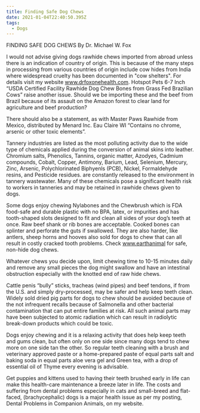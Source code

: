 ```yaml
---
title: Finding Safe Dog Chews
date: 2021-01-04T22:40:50.395Z
tags:
  - Dogs
---
```

FINDING SAFE DOG CHEWS By Dr. Michael W. Fox 

 I would not advise giving dogs rawhide chews imported from abroad unless there is an indication of country of origin. This is because of the many steps in processing from various countries of origin include cow hides from India where widespread cruelty has been documented in "cow shelters". For details visit my website www.drfoxonehealth.com.  Hotspot Pets 6-7 Inch “USDA Certified Facility Rawhide Dog Chew Bones from Grass Fed Brazilian Cows” raise another issue. Should we be importing these and the beef from Brazil because of its assault on the Amazon forest to clear land for agriculture and beef production?

There should also be a statement, as with Master Paws Rawhide from Mexico, distributed by Menard Inc. Eau Claire WI  “Contains no chrome, arsenic or other toxic elements”. 

Tannery industries are listed as the most polluting activity due to the wide type of chemicals applied during the conversion of animal skins into leather. Chromium salts, Phenolics, Tannins, organic matter, Azodyes, Cadmium compounds, Cobalt, Copper, Antimony, Barium, Lead, Selenium, Mercury, Zinc, Arsenic, Polychlorinated Biphyenls (PCB), Nickel, Formaldehyde resins, and Pesticide residues. are constantly released to the environment in tannery wastewater. Many of these chemicals pose a significant health risk to workers in tanneries and may be retained in rawhide chews given to dogs.

Some dogs enjoy chewing Nylabones and the Chewbrush which is FDA food-safe and durable plastic with no BPA, latex, or impurities and has tooth-shaped slots designed to fit and clean all sides of your dog’s teeth at once. Raw beef shank or rib bones are acceptable. Cooked bones can splinter and perforate the guts if swallowed. They are also harder, like antlers, sheep horns and hooves also sold for dogs to chew that can  all result in costly cracked tooth problems. Check www.earthanimal for safe, non-hide dog chews. 

 Whatever chews you decide upon, limit chewing time to 10-15 minutes daily and remove any small pieces the dog might swallow and have an intestinal obstruction especially with the knotted end of raw hide chews.

 Cattle penis “bully” sticks, tracheas (wind pipes) and beef tendons, if from the U.S. and simply dry-processed, may be safer and help keep teeth clean. Widely sold dried pig parts for dogs to chew should be avoided because of the not infrequent recalls because of Salmonella and other bacterial contamination that can put entire families at risk. All such animal parts may have been subjected to atomic radiation which can result in radiolytic break-down products which could be toxic.

Dogs enjoy chewing and it is a relaxing activity that does help keep teeth and gums clean, but often only on one side since many dogs tend to chew more on one side tan the other. So regular teeth cleaning with a brush and veterinary approved paste or a home-prepared paste of equal parts salt and baking soda in equal parts aloe vera gel and Green tea, with a drop of essential oil of Thyme every evening is advisable.

 Get puppies and kittens used to having their teeth brushed early in life can make this health-care maintenance a breeze later in life. The costs and suffering from dental problems especially in cats and small-breed and flat-faced, (brachycephalic) dogs is a major health issue as per my posting, Dental Problems in Companion Animals, on my website.

